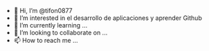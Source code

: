 - 👋 Hi, I’m @tifon0877
- 👀 I’m interested in el desarrollo de aplicaciones y aprender Github
- 🌱 I’m currently learning ...
- 💞️ I’m looking to collaborate on ...
- 📫 How to reach me ...

<!---
tifon0877/tifon0877 is a ✨ special ✨ repository because its `README.md` (this file) appears on your GitHub profile.
You can click the Preview link to take a look at your changes.
--->
